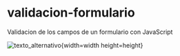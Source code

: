 # validacion-formulario
Validacion de los campos de un formulario con JavaScript


![texto_alternativo](https://github.com/navidev0/validacion-formulario/imagenes/screenshot){width=width height=height}
